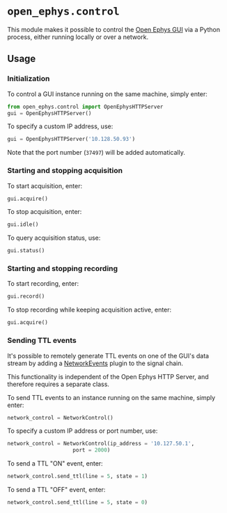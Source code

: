 # `open_ephys.control`

This module makes it possible to control the [Open Ephys GUI](https://open-ephys.org/gui) via a Python process, either running locally or over a network.

## Usage

### Initialization

To control a GUI instance running on the same machine, simply enter:

```python
from open_ephys.control import OpenEphysHTTPServer
gui = OpenEphysHTTPServer()
```

To specify a custom IP address, use:

```python
gui = OpenEphysHTTPServer('10.128.50.93')
```

Note that the port number (`37497`) will be added automatically.

### Starting and stopping acquisition

To start acquisition, enter:

```python
gui.acquire()
```

To stop acquisition, enter:

```python
gui.idle()
```
    
To query acquisition status, use:

```python
gui.status()
```

### Starting and stopping recording

To start recording, enter:

```python
gui.record()
```

To stop recording while keeping acquisition active, enter:

```python
gui.acquire()
```

### Sending TTL events

It's possible to remotely generate TTL events on one of the GUI's data stream by adding a [NetworkEvents](https://open-ephys.github.io/gui-docs/User-Manual/Plugins/Network-Events.html) plugin to the signal chain.

This functionality is independent of the Open Ephys HTTP Server, and therefore requires a separate class.

To send TTL events to an instance running on the same machine, simply enter:

```python
network_control = NetworkControl()
```

To specify a custom IP address or port number, use:

```python
network_control = NetworkControl(ip_address = '10.127.50.1',
                     port = 2000)
```

To send a TTL "ON" event, enter:

```python
network_control.send_ttl(line = 5, state = 1)
```

To send a TTL "OFF" event, enter:

```python
network_control.send_ttl(line = 5, state = 0)
```
